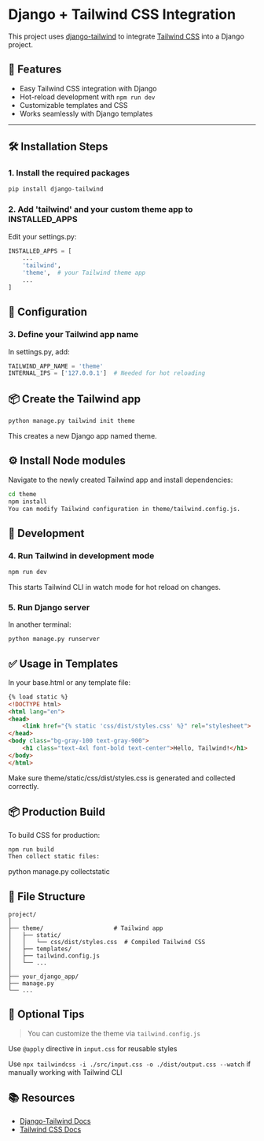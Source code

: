 # Django + Tailwind CSS Integration

This project uses [django-tailwind](https://github.com/timonweb/django-tailwind) to integrate [Tailwind CSS](https://tailwindcss.com/) into a Django project.

## 🚀 Features

- Easy Tailwind CSS integration with Django
- Hot-reload development with `npm run dev`
- Customizable templates and CSS
- Works seamlessly with Django templates

---

## 🛠️ Installation Steps

### 1. Install the required packages

```python
pip install django-tailwind
```

### 2. Add 'tailwind' and your custom theme app to INSTALLED_APPS

Edit your settings.py:

```python
INSTALLED_APPS = [
    ...
    'tailwind',
    'theme',  # your Tailwind theme app
    ...
]
```

## 🧾 Configuration
### 3. Define your Tailwind app name
In settings.py, add:
``` python
TAILWIND_APP_NAME = 'theme'
INTERNAL_IPS = ['127.0.0.1']  # Needed for hot reloading
```

## 📦 Create the Tailwind app
``` python
python manage.py tailwind init theme
```
This creates a new Django app named theme.

## ⚙️ Install Node modules
Navigate to the newly created Tailwind app and install dependencies:

```bash
cd theme
npm install
You can modify Tailwind configuration in theme/tailwind.config.js.
```

## 👷 Development
### 4. Run Tailwind in development mode
```bash
npm run dev
```
This starts Tailwind CLI in watch mode for hot reload on changes.

### 5. Run Django server
In another terminal:

```python
python manage.py runserver
```

## ✅ Usage in Templates
In your base.html or any template file:

``` html
{% load static %}
<!DOCTYPE html>
<html lang="en">
<head>
    <link href="{% static 'css/dist/styles.css' %}" rel="stylesheet">
</head>
<body class="bg-gray-100 text-gray-900">
    <h1 class="text-4xl font-bold text-center">Hello, Tailwind!</h1>
</body>
</html>
```

Make sure theme/static/css/dist/styles.css is generated and collected correctly.

## 📦 Production Build
To build CSS for production:

```bash
npm run build
Then collect static files:
```
python manage.py collectstatic

## 📁 File Structure
```
project/
│
├── theme/                    # Tailwind app
│   ├── static/
│   │   └── css/dist/styles.css  # Compiled Tailwind CSS
│   ├── templates/
│   ├── tailwind.config.js
│   └── ...
│
├── your_django_app/
├── manage.py
└── ...
``` 

## 🧹 Optional Tips
> You can customize the theme via `tailwind.config.js`

Use `@apply` directive in `input.css` for reusable styles

Use `npx tailwindcss -i ./src/input.css -o ./dist/output.css --watch` if manually working with Tailwind CLI

## 📚 Resources
- [Django-Tailwind Docs](https://django-tailwind.readthedocs.io/)
- [Tailwind CSS Docs](https://tailwindcss.com/docs/installation)